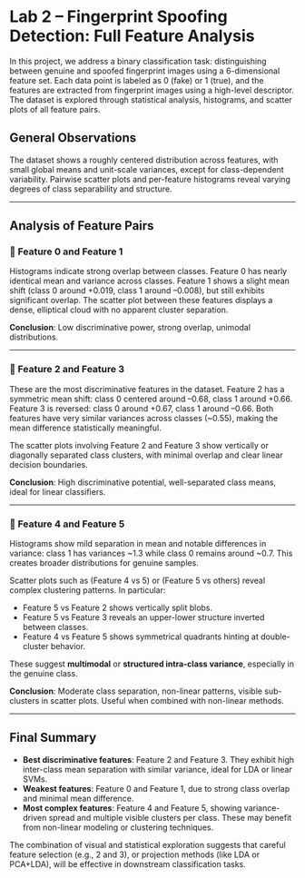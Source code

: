 # Lab 2 – Fingerprint Spoofing Detection: Full Feature Analysis

In this project, we address a binary classification task: distinguishing between genuine and spoofed fingerprint images using a 6-dimensional feature set. Each data point is labeled as 0 (fake) or 1 (true), and the features are extracted from fingerprint images using a high-level descriptor. The dataset is explored through statistical analysis, histograms, and scatter plots of all feature pairs.

## General Observations

The dataset shows a roughly centered distribution across features, with small global means and unit-scale variances, except for class-dependent variability. Pairwise scatter plots and per-feature histograms reveal varying degrees of class separability and structure.

---

## Analysis of Feature Pairs

### 🔹 Feature 0 and Feature 1

Histograms indicate strong overlap between classes. Feature 0 has nearly identical mean and variance across classes. Feature 1 shows a slight mean shift (class 0 around +0.019, class 1 around –0.008), but still exhibits significant overlap. The scatter plot between these features displays a dense, elliptical cloud with no apparent cluster separation.

**Conclusion**: Low discriminative power, strong overlap, unimodal distributions.

---

### 🔹 Feature 2 and Feature 3

These are the most discriminative features in the dataset. Feature 2 has a symmetric mean shift: class 0 centered around –0.68, class 1 around +0.66. Feature 3 is reversed: class 0 around +0.67, class 1 around –0.66. Both features have very similar variances across classes (~0.55), making the mean difference statistically meaningful.

The scatter plots involving Feature 2 and Feature 3 show vertically or diagonally separated class clusters, with minimal overlap and clear linear decision boundaries.

**Conclusion**: High discriminative potential, well-separated class means, ideal for linear classifiers.

---

### 🔹 Feature 4 and Feature 5

Histograms show mild separation in mean and notable differences in variance: class 1 has variances ~1.3 while class 0 remains around ~0.7. This creates broader distributions for genuine samples.

Scatter plots such as (Feature 4 vs 5) or (Feature 5 vs others) reveal complex clustering patterns. In particular:
- Feature 5 vs Feature 2 shows vertically split blobs.
- Feature 5 vs Feature 3 reveals an upper-lower structure inverted between classes.
- Feature 4 vs Feature 5 shows symmetrical quadrants hinting at double-cluster behavior.

These suggest **multimodal** or **structured intra-class variance**, especially in the genuine class.

**Conclusion**: Moderate class separation, non-linear patterns, visible sub-clusters in scatter plots. Useful when combined with non-linear methods.

---

## Final Summary

- **Best discriminative features**: Feature 2 and Feature 3. They exhibit high inter-class mean separation with similar variance, ideal for LDA or linear SVMs.
- **Weakest features**: Feature 0 and Feature 1, due to strong class overlap and minimal mean difference.
- **Most complex features**: Feature 4 and Feature 5, showing variance-driven spread and multiple visible clusters per class. These may benefit from non-linear modeling or clustering techniques.

The combination of visual and statistical exploration suggests that careful feature selection (e.g., 2 and 3), or projection methods (like LDA or PCA+LDA), will be effective in downstream classification tasks.

